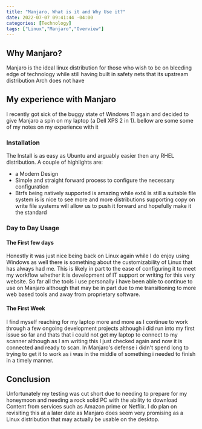 ```yaml
---
title: "Manjaro, What is it and Why Use it?"
date: 2022-07-07 09:41:44 -04:00
categories: [Technology]
tags: ["Linux","Manjaro","Overview"]
---
```


## Why Manjaro?
Manjaro is the ideal linux distribution for those who wish to be on bleeding edge of technology while still having built in safety nets that its upstream distribution Arch does not have

## My experience with Manjaro

I recently got sick of the buggy state of Windows 11 again and decided to give Manjaro a spin on my laptop (a Dell XPS 2 in 1). bellow are some some of my notes on my experience with it

### Installation

The Install is as easy as Ubuntu and arguably easier then any RHEL distribution. A couple of highlights are:
* a Modern Design
* Simple and straight forward process to configure the necessary configuration
* Btrfs being natively supported is amazing while ext4 is still a suitable file system is is nice to see more and more distributions supporting copy on write file systems will allow us to push it forward and hopefully make it the standard

### Day to Day Usage

#### The First few days
Honestly it was just nice being back on Linux again while I do enjoy using Windows as well there is something about the customizability of Linux that has always had me. This is likely in part to the ease of configuring it to meet my workflow whether it is development of IT support or writing for this very website. So far all the tools i use personally i have been able to continue to use on Manjaro although that may be in part due to me transitioning to more web based tools and away from proprietary software. 

#### The First Week
I find myself reaching for my laptop more and more as I continue to work through a few ongoing development projects although i did run into my first issue so far and thats that i could not get my laptop to connect to my scanner although as I am writing this I just checked again and now it is connected and ready to scan. In Manjaro's defense i didn't spend long to trying to get it to work as i was in the middle of something i needed to finish in a timely manner. 

## Conclusion
Unfortunately my testing was cut short due to needing to prepare for my honeymoon and needing a rock solid PC with the ability to download Content from services such as Amazon prime or Netflix. I do plan on revisiting this at a later date as Manjaro does seem very promising as a Linux distribution that may actually be usable on the desktop.